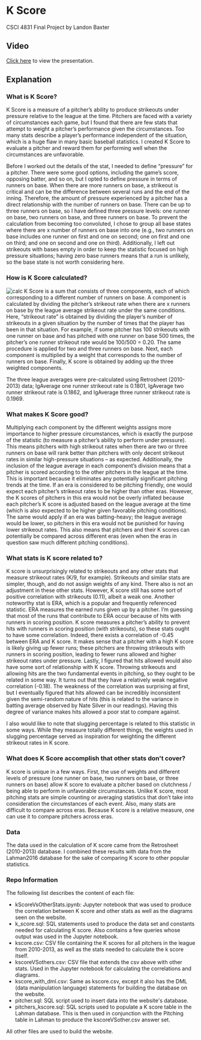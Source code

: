 # K Score  
CSCI 4831 Final Project by Landon Baxter  
## Video  
[Click here](https://youtu.be/ZlTfXoN3UI4) to view the presentation.  

## Explanation   


### What is K Score?  

K Score is a measure of a pitcher’s ability to produce strikeouts under pressure relative to the league at the time. Pitchers are faced with a variety of circumstances each game, but I found that there are few stats that attempt to weight a pitcher’s performance given the circumstances. Too many stats describe a player’s performance independent of the situation, which is a huge flaw in many basic baseball statistics. I created K Score to evaluate a pitcher and reward them for performing well when the circumstances are unfavorable.   

Before I worked out the details of the stat, I needed to define “pressure” for a pitcher. There were some good options, including the game’s score, opposing batter, and so on, but I opted to define pressure in terms of runners on base. When there are more runners on base, a strikeout is critical and can be the difference between several runs and the end of the inning. Therefore, the amount of pressure experienced by a pitcher has a direct relationship with the number of runners on base. There can be up to three runners on base, so I have defined three pressure levels: one runner on base, two runners on base, and three runners on base. To prevent the calculation from becoming too convoluted, I chose to group all base states where there are x number of runners on base into one (e.g., two runners on base includes one runner on first and one on second; one on first and one on third; and one on second and one on third). Additionally, I left out strikeouts with bases empty in order to keep the statistic focused on high pressure situations; having zero base runners means that a run is unlikely, so the base state is not worth considering here.    

### How is K Score calculated?  
![calc](https://i.imgur.com/8cuz1ge.png)
K Score is a sum that consists of three components, each of which corresponding to a different number of runners on base. A component is calculated by dividing the pitcher’s strikeout rate when there are x runners on base by the league average strikeout rate under the same conditions. Here, “strikeout rate” is obtained by dividing the player’s number of strikeouts in a given situation by the number of times that the player has been in that situation. For example, if some pitcher has 100 strikeouts with one runner on base and has pitched with one runner on base 500 times, the pitcher’s one runner strikeout rate would be 100/500 = 0.20. The same procedure is applied for two and three runners on base. Next, each component is multiplied by a weight that corresponds to the number of runners on base. Finally, K score is obtained by adding up the three weighted components.   

The three league averages were pre-calculated using Retrosheet (2010-2013) data; lgAverage one runner strikeout rate is 0.1801, lgAverage two runner strikeout rate is 0.1862, and lgAverage three runner strikeout rate is 0.1969.    

### What makes K Score good?    

Multiplying each component by the different weights assigns more importance to higher pressure circumstances, which is exactly the purpose of the statistic (to measure a pitcher’s ability to perform under pressure). This means pitchers with high strikeout rates when there are two or three runners on base will rank better than pitchers with only decent strikeout rates in similar high-pressure situations – as expected. Additionally, the inclusion of the league average in each component’s division means that a pitcher is scored according to the other pitchers in the league at the time. This is important because it eliminates any potentially significant pitching trends at the time. If an era is considered to be pitching friendly, one would expect each pitcher’s strikeout rates to be higher than other eras. However, the K scores of pitchers in this era would not be overly inflated because each pitcher’s K score is adjusted based on the league average at the time (which is also expected to be higher given favorable pitching conditions). The same would apply if an era was batting-heavy; the league average would be lower, so pitchers in this era would not be punished for having lower strikeout rates. This also means that pitchers and their K scores can potentially be compared across different eras (even when the eras in question saw much different pitching conditions).   

### What stats is K score related to?   

K score is unsurprisingly related to strikeouts and any other stats that measure strikeout rates (K/9, for example). Strikeouts and similar stats are simpler, though, and do not assign weights of any kind. There also is not an adjustment in these other stats. However, K score still has some sort of positive correlation with strikeouts (0.11), albeit a weak one. Another noteworthy stat is ERA, which is a popular and frequently referenced statistic. ERA measures the earned runs given up by a pitcher. I’m guessing that most of the runs that contribute to ERA occur because of hits with runners in scoring position. K score measures a pitcher’s ability to prevent hits with runners in scoring position (with strikeouts), so these stats ought to have some correlation. Indeed, there exists a correlation of -0.45 between ERA and K score. It makes sense that a pitcher with a high K score is likely giving up fewer runs; these pitchers are throwing strikeouts with runners in scoring position, leading to fewer runs allowed and higher strikeout rates under pressure. Lastly, I figured that hits allowed would also have some sort of relationship with K score. Throwing strikeouts and allowing hits are the two fundamental events in pitching, so they ought to be related in some way. It turns out that they have a relatively weak negative correlation (-0.18). The weakness of the correlation was surprising at first, but I eventually figured that hits allowed can be incredibly inconsistent given the semi-random nature of hits (this is related to the variance in batting average observed by Nate Silver in our readings). Having this degree of variance makes hits allowed a poor stat to compare against.    

I also would like to note that slugging percentage is related to this statistic in some ways. While they measure totally different things, the weights used in slugging percentage served as inspiration for weighting the different strikeout rates in K score.    


### What does K Score accomplish that other stats don't cover?  

K score is unique in a few ways. First, the use of weights and different levels of pressure (one runner on base, two runners on base, or three runners on base) allow K score to evaluate a pitcher based on clutchness / being able to perform in unfavorable circumstances. Unlike K score, most pitching stats are simple counting or averaging statistics that don’t take into consideration the circumstances of each event. Also, many stats are difficult to compare across eras. Because K score is a relative measure, one can use it to compare pitchers across eras.    

### Data

The data used in the calculation of K score came from the Retrosheet (2010-2013) database. I combined these results with data from the Lahman2016 database for the sake of comparing K score to other popular statistics. 

### Repo Information  

The following list describes the content of each file:
- kScoreVsOtherStats.ipynb: Jupyter notebook that was used to produce the correlation between K score and other stats as well as the diagrams seen on the website.   
- k_score.sql: SQL statements used to produce the data set and constants needed for calculating K score. Also contains a few queries whose output was used in the Jupyter notebook.  
- kscore.csv: CSV file containing the K scores for all pitchers in the league from 2010-2013, as well as the stats needed to calculate the k score itself.
- kscoreVSothers.csv: CSV file that extends the csv above with other stats. Used in the Jupyter notebook for calculating the correlations and diagrams.
- kscore_with_dml.csv: Same as kscore.csv, except it also has the DML (data manipulation language) statements for building the database on the website.
- pitcher.sql: SQL script used to insert data into the website's database. 
- pitchers_kscore.sql: SQL scripts used to populate a K score table in the Lahman database. This is then used in conjunction with the Pitching table in Lahman to produce the kscoreVSother.csv answer set.   

All other files are used to build the website.  

